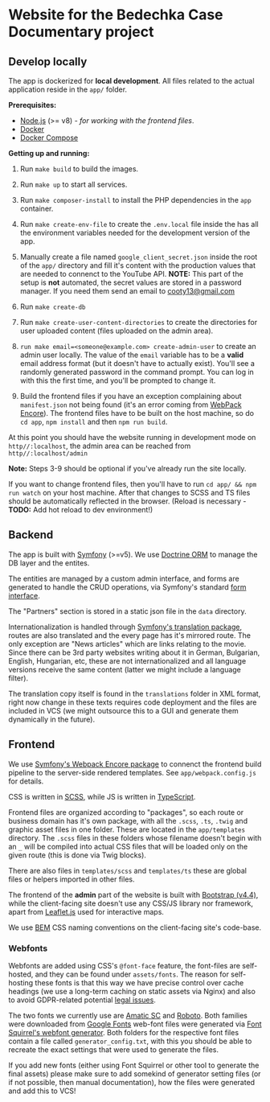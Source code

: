 # Website for the Bedechka Case Documentary project
## Develop locally

The app is dockerized for **local development**. All files related to the actual application reside in the `app/` folder.

**Prerequisites:**
- [Node.js](https://nodejs.org/en/) (>= v8) - _for working with the frontend files_.
- [Docker](https://docs.docker.com/get-started/)
- [Docker Compose](https://docs.docker.com/compose/)

**Getting up and running:**
1) Run `make build` to build the images.

2) Run `make up` to start all services.

3) Run `make composer-install` to install the PHP dependencies in the `app` container.

4) Run `make create-env-file` to create the `.env.local` file inside the has all the environment variables needed for the development version of the app.

5) Manually create a file named `google_client_secret.json` inside the root of the `app/` directory and fill it's content with the production values that are needed to connenct to the YouTube API. **NOTE:** This part of the setup is **not** automated, the secret values are stored in a password manager. If you need them send an email to [cooty13@gmail.com](mailto:cooty13@gmail.com)

6) Run `make create-db`

7) Run `make create-user-content-directories` to create the directories for user uploaded content (files uploaded on the admin area).

8) `run make email=<someone@example.com> create-admin-user` to create an admin user locally. The value of the `email` variable has to be a **valid** email address format (but it doesn't have to actually exist). You'll see a randomly generated password in the command prompt. You can log in with this the first time, and you'll be prompted to change it.

9) Build the frontend files if you have an exception complaining about `manifest.json` not being found (it's an error coming from [WebPack Encore](https://github.com/symfony/webpack-encore)). The frontend files have to be built on the host machine, so do `cd app`, `npm install` and then `npm run build`.

At this point you should have the website running in development mode on `http//:localhost`, the admin area can be reached from `http//:localhost/admin`

**Note:** Steps 3-9 should be optional if you've already run the site locally.

If you want to change frontend files, then you'll have to run `cd app/ && npm run watch` on your host machine. After that changes to SCSS and TS files should be automatically reflected in the browser. (Reload is necessary - **TODO:** Add hot reload to dev environment!)

## Backend

The app is built with [Symfony](https://symfony.com/) (>=v5). We use [Doctrine ORM](https://www.doctrine-project.org/) to manage the DB layer and the entites.

The entities are managed by a custom admin interface, and forms are generated to handle the CRUD operations, via Symfony's standard [form interface](https://symfony.com/doc/current/forms.html).

The "Partners" section is stored in a static json file in the `data` directory.

Internationalization is handled through [Symfony's translation package](https://symfony.com/doc/current/translation.html), routes are also translated and the every page has it's mirrored route. The only exception are "News articles" which are links relating to the movie. Since there can be 3rd party websites writing about it in German, Bulgarian, English, Hungarian, etc, these are not internationalized and all language versions receive the same content (latter we might include a language filter).

The translation copy itself is found in the `translations` folder in XML format, right now change in these texts requires code deployment and the files are included in VCS (we might outsource this to a GUI and generate them dynamically in the future).

## Frontend
We use [Symfony's Webpack Encore package](https://github.com/symfony/webpack-encore) to connenct the frontend build pipeline to the server-side rendered templates. See `app/webpack.config.js` for details.

CSS is written in [SCSS](https://sass-lang.com/), while JS is written in [TypeScript](https://www.typescriptlang.org/).

Frontend files are organized according to "packages", so each route or business domain has it's own package, with all the `.scss`, `.ts`, `.twig` and graphic asset files in one folder. These are located in the `app/templates` directory. The `.scss` files in these folders whose filename doesn't begin with an `_` will be compiled into actual CSS files that will be loaded only on the given route (this is done via Twig blocks).

There are also files in `templates/scss` and `templates/ts` these are global files or helpers imported in other files.

The frontend of the **admin** part of the website is built with [Bootstrap (v4.4)](https://getbootstrap.com/docs/4.4/getting-started/introduction/), while the client-facing site doesn't use any CSS/JS library nor framework, apart from [Leaflet.js](https://leafletjs.com/) used for interactive maps.

We use [BEM](http://getbem.com/introduction/) CSS naming conventions on the client-facing site's code-base.
### Webfonts
Webfonts are added using CSS's `@font-face` feature, the font-files are self-hosted, and they can be found under `assets/fonts`.
The reason for self-hosting these fonts is that this way we have precise control over cache headings (we use a long-term caching on static assets via Nginx) and also to avoid GDPR-related potential [legal issues](https://usercentrics.com/knowledge-hub/google-fonts-gdpr-compliant/).

The two fonts we currently use are [Amatic SC](https://fonts.google.com/specimen/Amatic+SC?query=Amatic) and [Roboto](https://fonts.google.com/specimen/Roboto).
Both families were downloaded from [Google Fonts](https://fonts.google.com) web-font files were generated via [Font Squirrel's webfont generator](https://www.fontsquirrel.com/tools/webfont-generator).
Both folders for the respective font files contain a file called `generator_config.txt`, with this you should be able to recreate the exact settings that were used to generate the files.

If you add new fonts (either using Font Squirrel or other tool to generate the final assets) please make sure to add somekind of generator setting files (or if not possible, then manual documentation), how the files were generated and add this to VCS! 
